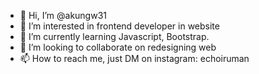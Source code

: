 - 👋 Hi, I’m @akungw31
- 👀 I’m interested in frontend developer in website
- 🌱 I’m currently learning Javascript, Bootstrap.
- 💞️ I’m looking to collaborate on redesigning web
- 📫 How to reach me, just DM on instagram: echoiruman

<!---
akungw31/akungw31 is a ✨ special ✨ repository because its `README.md` (this file) appears on your GitHub profile.
You can click the Preview link to take a look at your changes.
--->
